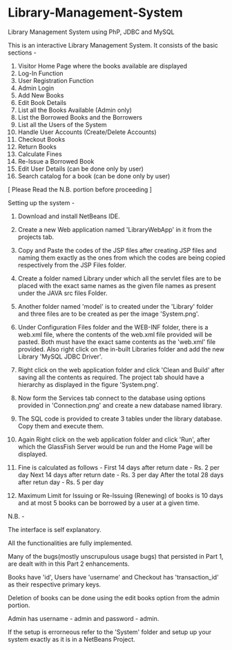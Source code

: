 # Library-Management-System
Library Management System using PhP, JDBC and MySQL



This is an interactive Library Management System.
It consists of the basic sections - 
1) Visitor Home Page where the books available are displayed
2) Log-In Function
3) User Registration Function
4) Admin Login
5) Add New Books
6) Edit Book Details
7) List all the Books Available (Admin only)
8) List the Borrowed Books and the Borrowers
9) List all the Users of the System
10) Handle User Accounts (Create/Delete Accounts)
11) Checkout Books
12) Return Books
13) Calculate Fines
14) Re-Issue a Borrowed Book
15) Edit User Details (can be done only by user)
16) Search catalog for a book (can be done only by user)

[ Please Read the N.B. portion before proceeding ]

Setting up the system - 

1) Download and install NetBeans IDE.

2) Create a new Web application named 'LibraryWebApp' in it from the projects tab.

3) Copy and Paste the codes of the JSP files after creating JSP files and naming them exactly as the ones from which the codes are being copied respectively from the JSP Files folder.

4) Create a folder named Library under which all the servlet files are to be placed with the exact same names as the given file names as present under the JAVA src files Folder.

5) Another folder named 'model' is to created under the 'Library' folder and three files are to be created as per the image 'System.png'.

6) Under Configuration Files folder and the WEB-INF folder, there is a web.xml file, where the contents of the web.xml file provided will be pasted. Both must have the exact same contents as the 'web.xml' file provided. Also right click on the in-built Libraries folder and add the new Library 'MySQL JDBC Driver'.

7) Right click on the web application folder and click 'Clean and Build' after saving all the contents as required. The project tab should have a hierarchy as displayed in the figure 'System.png'.

8) Now form the Services tab connect to the database using options provided in 'Connection.png' and create a new database named library.

9) The SQL code is provided to create 3 tables under the library database. Copy them and execute them.

10) Again Right click on the web application folder and click 'Run', after which the GlassFish Server would be run and the Home Page will be displayed.

11) Fine is calculated as follows - 
	First 14 days after return date - Rs. 2 per day
	Next 14 days after return date - Rs. 3 per day
	After the total 28 days after retun day - Rs. 5 per day

12) Maximum Limit for Issuing or Re-Issuing (Renewing) of books is 10 days and at most 5 books can be borrowed by a user at a given time.


N.B. - 


The interface is self explanatory.

All the functionalities are fully implemented.

Many of the bugs(mostly unscrupulous usage bugs) that persisted in Part 1, are dealt with in this Part 2 enhancements.

Books have 'id', Users have 'username' and Checkout has 'transaction_id' as their respective primary keys.

Deletion of books can be done using the edit books option from the admin portion.

Admin has username - admin and password - admin.

If the setup is errorneous refer to the 'System' folder and setup up your system exactly as it is in a NetBeans Project.
